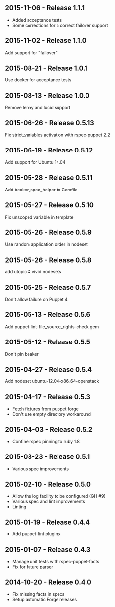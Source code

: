 ## 2015-11-06 - Release 1.1.1

- Added acceptance tests
- Some corrections for a correct failover support

## 2015-11-02 - Release 1.1.0

Add support for "failover"

## 2015-08-21 - Release 1.0.1

Use docker for acceptance tests

## 2015-08-13 - Release 1.0.0

Remove lenny and lucid support

## 2015-06-26 - Release 0.5.13

Fix strict_variables activation with rspec-puppet 2.2

## 2015-06-19 - Release 0.5.12

Add support for Ubuntu 14.04

## 2015-05-28 - Release 0.5.11

Add beaker_spec_helper to Gemfile

## 2015-05-27 - Release 0.5.10

Fix unscoped variable in template

## 2015-05-26 - Release 0.5.9

Use random application order in nodeset

## 2015-05-26 - Release 0.5.8

add utopic & vivid nodesets

## 2015-05-25 - Release 0.5.7

Don't allow failure on Puppet 4

## 2015-05-13 - Release 0.5.6

Add puppet-lint-file_source_rights-check gem

## 2015-05-12 - Release 0.5.5

Don't pin beaker

## 2015-04-27 - Release 0.5.4

Add nodeset ubuntu-12.04-x86_64-openstack

## 2015-04-17 - Release 0.5.3

- Fetch fixtures from puppet forge
- Don't use empty directory workaround

## 2015-04-03 - Release 0.5.2

- Confine rspec pinning to ruby 1.8

## 2015-03-23 - Release 0.5.1

- Various spec improvements

## 2015-02-10 - Release 0.5.0

- Allow the log facility to be configured (GH #9)
- Various spec and lint improvements
- Linting

## 2015-01-19 - Release 0.4.4

- Add puppet-lint plugins

## 2015-01-07 - Release 0.4.3

- Manage unit tests with rspec-puppet-facts
- Fix for future parser

## 2014-10-20 - Release 0.4.0

- Fix missing facts in specs
- Setup automatic Forge releases

